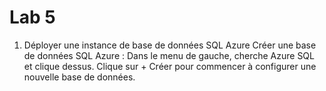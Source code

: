 # Lab 5
1. Déployer une instance de base de données SQL Azure
Créer une base de données SQL Azure :
Dans le menu de gauche, cherche Azure SQL et clique dessus.
Clique sur + Créer pour commencer à configurer une nouvelle base de données.